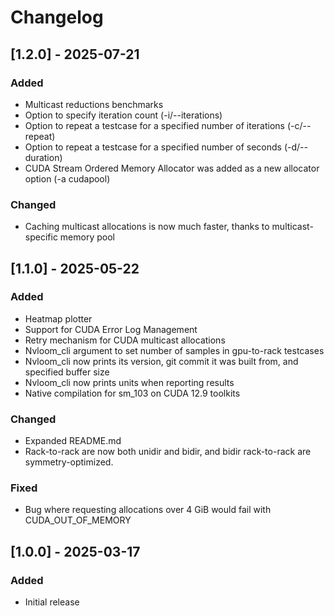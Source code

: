 # Changelog

## [1.2.0] - 2025-07-21

### Added
- Multicast reductions benchmarks
- Option to specify iteration count (-i/--iterations)
- Option to repeat a testcase for a specified number of iterations (-c/--repeat)
- Option to repeat a testcase for a specified number of seconds (-d/--duration)
- CUDA Stream Ordered Memory Allocator was added as a new allocator option (-a cudapool)

### Changed
- Caching multicast allocations is now much faster, thanks to multicast-specific memory pool

## [1.1.0] - 2025-05-22

### Added

- Heatmap plotter
- Support for CUDA Error Log Management
- Retry mechanism for CUDA multicast allocations
- Nvloom_cli argument to set number of samples in gpu-to-rack testcases
- Nvloom_cli now prints its version, git commit it was built from, and specified buffer size
- Nvloom_cli now prints units when reporting results
- Native compilation for sm_103 on CUDA 12.9 toolkits

### Changed

- Expanded README.md
- Rack-to-rack are now both unidir and bidir, and bidir rack-to-rack are symmetry-optimized.

### Fixed

- Bug where requesting allocations over 4 GiB would fail with CUDA_OUT_OF_MEMORY

## [1.0.0] - 2025-03-17

### Added

- Initial release
